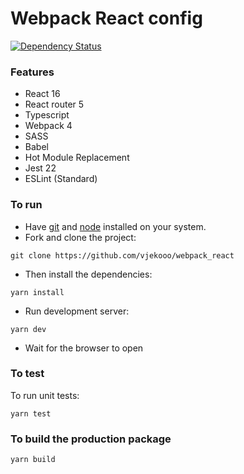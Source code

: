# Webpack React config

[![Dependency Status](https://img.shields.io/david/ReactJSResources/react-webpack-babel.svg)](https://david-dm.org/dylang/npm-check)

### Features

* React 16
* React router 5
* Typescript
* Webpack 4
* SASS
* Babel
* Hot Module Replacement
* Jest 22
* ESLint (Standard)

### To run

* Have [git](https://git-scm.com/) and [node](https://nodejs.org/en/) installed on your system.
* Fork and clone the project:

```
git clone https://github.com/vjekooo/webpack_react
```

* Then install the dependencies:

```
yarn install
```

* Run development server:

```
yarn dev
```

 * Wait for the browser to open

### To test
To run unit tests:

```
yarn test
```

### To build the production package

```
yarn build
```
